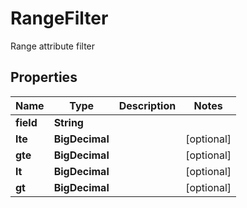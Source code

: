 

# RangeFilter

Range attribute filter

## Properties

| Name | Type | Description | Notes |
|------------ | ------------- | ------------- | -------------|
|**field** | **String** |  |  |
|**lte** | **BigDecimal** |  |  [optional] |
|**gte** | **BigDecimal** |  |  [optional] |
|**lt** | **BigDecimal** |  |  [optional] |
|**gt** | **BigDecimal** |  |  [optional] |



